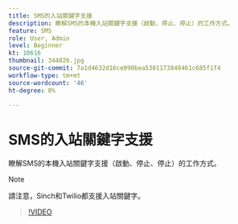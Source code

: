 ```yaml
---
title: SMS的入站關鍵字支援
description: 瞭解SMS的本機入站關鍵字支援（啟動、停止、停止）的工作方式。
feature: SMS
role: User, Admin
level: Beginner
kt: 10616
thumbnail: 344026.jpg
source-git-commit: 7a1d4632d16ce090bea5381173848461c685f1f4
workflow-type: tm+mt
source-wordcount: '46'
ht-degree: 0%

---
```


# SMS的入站關鍵字支援

瞭解SMS的本機入站關鍵字支援（啟動、停止、停止）的工作方式。

>[!NOTE]
>
>請注意，Sinch和Twilio都支援入站關鍵字。

>[!VIDEO](https://video.tv.adobe.com/v/344026?quality=12&learn=on)
